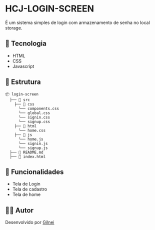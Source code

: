 # HCJ-LOGIN-SCREEN

É um sistema simples de login com armazenamento de senha no local storage. 

## :rocket: Tecnologia

- HTML
- CSS
- Javascript

## :file_folder: Estrutura

~~~markdow
📦 login-screen
  ├── 📁 src
    ├── 📁 css
      └── components.css
      └── global.css
      └── signin.css
      └── signup.css
    ├── 📁 html
      └── home.css
    ├── 📁 js
      └── home.js
      └── signin.js
      └── signup.js      
  ├── 📁 README.md 
  ├── 📁 index.html 
~~~
## :closed_lock_with_key: Funcionalidades

- Tela de Login
- Tela de cadastro
- Tela de home

## 👨‍💻 Autor
Desenvolvido por [Gilnei](https://github.com/gcgonzo/hcj-login-screen/tree/main)

  
